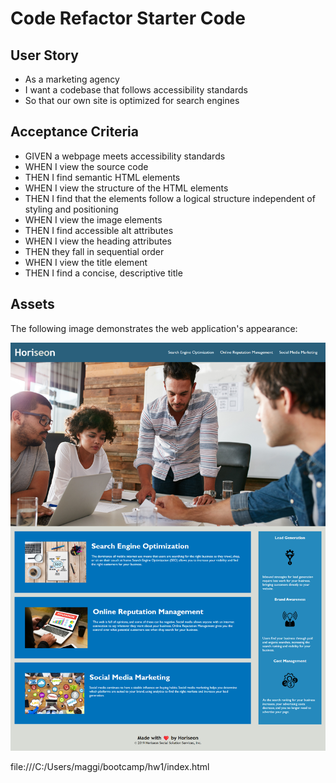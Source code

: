 # Code Refactor Starter Code

## User Story

* As a marketing agency
* I want a codebase that follows accessibility standards
* So that our own site is optimized for search engines

## Acceptance Criteria

* GIVEN a webpage meets accessibility standards
* WHEN I view the source code
* THEN I find semantic HTML elements
* WHEN I view the structure of the HTML elements
* THEN I find that the elements follow a logical structure independent of styling and positioning
* WHEN I view the image elements
* THEN I find accessible alt attributes
* WHEN I view the heading attributes
* THEN they fall in sequential order
* WHEN I view the title element
* THEN I find a concise, descriptive title

## Assets

The following image demonstrates the web application's appearance:

![Final deployment of the web application.](./assets/images/hw1.png)

file:///C:/Users/maggi/bootcamp/hw1/index.html
